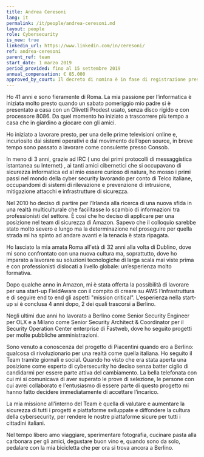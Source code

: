 ```yaml
---
title: Andrea Ceresoni
lang: it
permalink: /it/people/andrea-ceresoni.md
layout: people
role: Cybersecurity 
is_new: true
linkedin_url: https://www.linkedin.com/in/ceresoni/
ref: andrea-ceresoni
parent_ref: team
start_date: 1 marzo 2019
period_provided: fino al 15 settembre 2019
annual_compensation: € 85.000
approved_by_court: Il decreto di nomina è in fase di registrazione presso la Corte dei Conti.
---
```

Ho 41 anni e sono fieramente di Roma. La mia passione per l’informatica è iniziata molto presto quando un sabato pomeriggio mio padre si è presentato a casa con un Olivetti Prodest usato, senza disco rigido e con processore 8086. Da quel momento ho iniziato a trascorrere più tempo a casa che in giardino a giocare con gli amici.
        
Ho iniziato a lavorare presto, per una delle prime televisioni online e, incuriosito dai sistemi operativi e dal movimento dell’open source, in breve tempo sono passato a lavorare come consulente presso Consob.

In meno di 3 anni, grazie ad IRC ( uno dei primi  protocolli di messaggistica istantanea su Internet) , ai tanti amici cibernetici che si occupavano di sicurezza informatica ed al mio essere curioso di natura, ho mosso i primi passi nel mondo della cyber security lavorando per conto di Telco italiane, occupandomi di sistemi di rilevazione e prevenzione di intrusione, mitigazione attacchi e infrastrutture di sicurezza. 

Nel 2010 ho deciso di partire per l’Irlanda alla ricerca di una nuova sfida in una realtà multiculturale che facilitasse lo scambio di informazioni tra professionisti del settore. È così che ho deciso di applicare per una posizione nel team di sicurezza di Amazon. Sapevo che il colloquio sarebbe stato molto severo e lungo ma la determinazione nel proseguire per quella strada mi ha spinto ad andare avanti e la tenacia è stata ripagata.

Ho lasciato la mia amata Roma all'età di 32 anni alla volta di Dublino, dove mi sono confrontato con una nuova cultura ma, soprattutto, dove ho imparato a lavorare su soluzioni tecnologiche di larga scala mai viste prima e con professionisti dislocati a livello globale: un’esperienza molto formativa.

Dopo qualche anno in Amazon, mi è stata offerta la possibilità di lavorare per una start-up  FieldAware con il compito di creare su AWS l’infrastruttura e di seguire end to end gli aspetti "mission critical". L’esperienza nella start-up si è conclusa 4 anni dopo, 2 dei quali trascorsi a Berlino. 

Negli ultimi due anni ho lavorato a Berlino come Senior Security Engineer per OLX e a Milano come Senior Security Architect & Coordinator per il Security Operation Center enterprise di Fastweb, dove ho seguito progetti per molte pubbliche amministrazioni.  

Sono venuto a conoscenza del progetto di Piacentini quando ero a Berlino: qualcosa di rivoluzionario per una realtà come quella italiana. Ho seguito il Team tramite giornali e social.
Quando ho visto che era stata aperta una posizione come esperto di cybersecurity ho deciso senza batter ciglio di candidarmi per essere parte attiva del cambiamento. La bella telefonata con cui mi si comunicava di aver superato le prove di selezione, le persone con cui avrei collaborato e l'entusiasmo di essere parte di questo progetto mi hanno fatto decidere immediatamente di accettare l’incarico. 

La mia missione all'interno del Team è quella di valutare e aumentare la sicurezza di tutti i progetti e piattaforme sviluppate e diffondere la cultura della cybersecurity, per rendere le nostre piattaforme sicure per tutti i cittadini italiani. 

Nel tempo libero amo viaggiare, sperimentare fotografia, cucinare pasta alla carbonara per gli amici, degustare buon vino e, quando sono da solo, pedalare con la mia bicicletta che per ora si trova ancora a Berlino.
